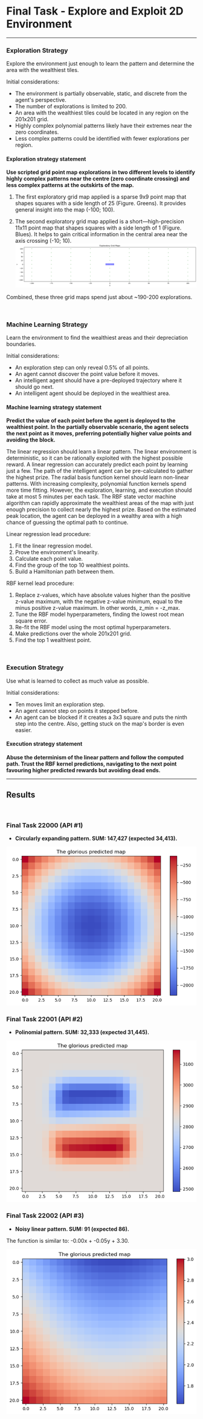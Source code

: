 # Final Task - Explore and Exploit 2D Environment

---

### Exploration Strategy

Explore the environment just enough to learn the pattern and determine the area with the wealthiest tiles.

Initial considerations:
* The environment is partially observable, static, and discrete from the agent's perspective.
* The number of explorations is limited to 200.
* An area with the wealthiest tiles could be located in any region on the 201x201 grid.
* Highly complex polynomial patterns likely have their extremes near the zero coordinates.
* Less complex patterns could be identified with fewer explorations per region.

#### Exploration strategy statement
**Use scripted grid point map explorations in two different levels to identify highly complex patterns near the centre (zero coordinate crossing) and less complex patterns at the outskirts of the map.**

1. The first exploratory grid map applied is a sparse 9x9 point map that shapes squares with a side length of 25 (Figure. Greens). It provides general insight into the map (-100; 100).

2. The second exploratory grid map applied is a short—high-precision 11x11 point map that shapes squares with a side length of 1 (Figure. Blues). It helps to gain critical information in the central area near the axis crossing (-10; 10).
![exploratory_grid_maps.png](misc/exploratory_grid_maps.png)

Combined, these three grid maps spend just about ~190-200 explorations.

&nbsp;

### Machine Learning Strategy

Learn the environment to find the wealthiest areas and their depreciation boundaries.

Initial considerations:
* An exploration step can only reveal 0.5% of all points.
* An agent cannot discover the point value before it moves.
* An intelligent agent should have a pre-deployed trajectory where it should go next.
* An intelligent agent should be deployed in the wealthiest area.

#### Machine learning strategy statement
**Predict the value of each point before the agent is deployed to the wealthiest point. In the partially observable scenario, the agent selects the next point as it moves, preferring potentially higher value points and avoiding the block.**

The linear regression should learn a linear pattern. The linear environment is deterministic, so it can be rationally exploited with the highest possible reward. A linear regression can accurately predict each point by learning just a few. The path of the intelligent agent can be pre-calculated to gather the highest prize.
The radial basis function kernel should learn non-linear patterns. With increasing complexity, polynomial function kernels spend more time fitting. However, the exploration, learning, and execution should take at most 5 minutes per each task. The RBF state vector machine algorithm can rapidly approximate the wealthiest areas of the map with just enough precision to collect nearly the highest prize. Based on the estimated peak location, the agent can be deployed in a wealthy area with a high chance of guessing the optimal path to continue.

Linear regression lead procedure:
1. Fit the linear regression model.
2. Prove the environment's linearity.
3. Calculate each point value.
4. Find the group of the top 10 wealthiest points.
5. Build a Hamiltonian path between them.

RBF kernel lead procedure:
1. Replace z-values, which have absolute values higher than the positive z-value maximum, with the negative z-value minimum, equal to the minus positive z-value maximum. In other words, z_min = -z_max.
2. Tune the RBF model hyperparameters, finding the lowest root mean square error.
3. Re-fit the RBF model using the most optimal hyperparameters.
4. Make predictions over the whole 201x201 grid.
5. Find the top 1 wealthiest point.

&nbsp;

### Execution Strategy

Use what is learned to collect as much value as possible.

Initial considerations:
* Ten moves limit an exploration step.
* An agent cannot step on points it stepped before.
* An agent can be blocked if it creates a 3x3 square and puts the ninth step into the centre. Also, getting stuck on the map's border is even easier.

#### Execution strategy statement
**Abuse the determinism of the linear pattern and follow the computed path. Trust the RBF kernel predictions, navigating to the next point favouring higher predicted rewards but avoiding dead ends.**

---

## Results

&nbsp;

### Final Task 22000 (API #1)

* **Circularly expanding pattern. SUM: 147,427 (expected 34,413).**

![tier1.png](misc/tier1.png)

### Final Task 22001 (API #2)

* **Polinomial pattern. SUM: 32,333 (expected 31,445).**

![tier2.png](misc/tier2.png)

### Final Task 22002 (API #3)

* **Noisy linear pattern. SUM: 91 (expected 86).**

The function is similar to: -0.00x + -0.05y + 3.30.

![tier3.png](misc/tier3.png)



